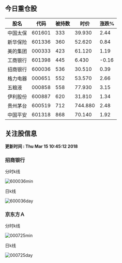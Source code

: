
## 今日重仓股 

|股名|代码|被持数|时价|涨跌%|
|---|---|---|---|---|
|中国太保|601601|333|39.930|2.44|
|新华保险|601336|360|52.620|0.84|
|美的集团|000333|423|61.120|1.19|
|工商银行|601398|445|6.430|-0.16|
|招商银行|600036|536|30.510|0.39|
|格力电器|000651|552|53.570|2.66|
|五粮液|000858|558|77.930|3.15|
|伊利股份|600887|620|31.810|1.34|
|贵州茅台|600519|712|744.880|2.48|
|中国平安|601318|868|70.140|1.92|

## 关注股信息
**更新时间 : Thu Mar 15 10:45:12 2018**
### 招商银行 
分时k线

![600036min](http://image.sinajs.cn/newchart/min/n/sh600036.gif)

日k线

![600036day](http://image.sinajs.cn/newchart/daily/n/sh600036.gif)

### 京东方Ａ 
分时k线

![000725min](http://image.sinajs.cn/newchart/min/n/sz000725.gif)

日k线

![000725day](http://image.sinajs.cn/newchart/daily/n/sz000725.gif)
